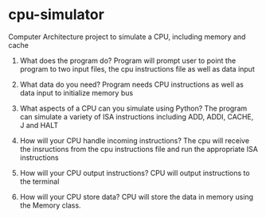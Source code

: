 # cpu-simulator
 
Computer Architecture project to simulate a CPU, including memory and cache 

1. What does the program do?
Program will prompt user to point the program to two input files, the cpu instructions file as well as data input 

2. What data do you need?
Program needs CPU instructions as well as data input to initialize memory bus 

3. What aspects of a CPU can you simulate using Python?
The program can simulate a variety of ISA instructions including ADD, ADDI, CACHE, J and HALT

4. How will your CPU handle incoming instructions?
The cpu will receive the insructions from the cpu instructions file and run the appropriate ISA instructions

5. How will your CPU output instructions?
CPU will output instructions to the terminal
 
6. How will your CPU store data?
CPU will store the data in memory using the Memory class. 
